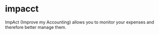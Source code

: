 # impacct
ImpAct (Improve my Accounting) allows you to monitor your expenses and therefore better manage them.
